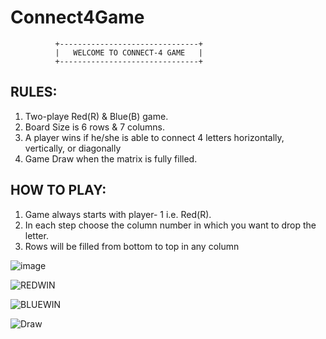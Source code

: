 # Connect4Game

              +-------------------------------+
              |   WELCOME TO CONNECT-4 GAME   |
              +-------------------------------+

## RULES:
 1. Two-playe Red(R) & Blue(B) game.
 2. Board Size is 6 rows & 7 columns.
 3. A player wins if he/she is able to connect 4 letters
    horizontally, vertically, or diagonally
 4. Game Draw when the matrix is fully filled.

## HOW TO PLAY:
 1. Game always starts with player- 1 i.e. Red(R).
 2. In each step choose the column number in which you
    want to drop the letter.
 3. Rows will be filled from bottom to top in any column

![image](https://github.com/pranay7293/Connect4Game/assets/119421688/df9980da-c381-46f2-8eb1-ae2304509b21)

![REDWIN](https://github.com/pranay7293/Connect4Game/assets/119421688/b33c22bc-909f-46d8-8557-2facdfb393ed)

![BLUEWIN](https://github.com/pranay7293/Connect4Game/assets/119421688/f555f552-12f5-4d11-b0e9-a7c9413c6fc0)

![Draw](https://github.com/pranay7293/Connect4Game/assets/119421688/f207264f-efb0-4b00-924c-1c4fa932da55)




